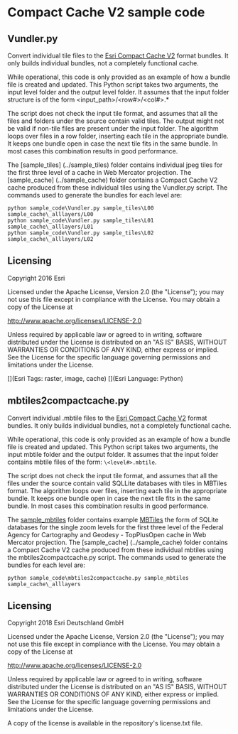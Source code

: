 # Compact Cache V2 sample code

## Vundler.py

Convert individual tile files to the [Esri Compact Cache V2](../CompactCacheV2.md) format bundles.  It only builds individual bundles, not a completely functional cache.

While operational, this code is only provided as an example of how a bundle file is created and updated.
This Python script takes two arguments, the input level folder and the output level folder. It assumes that the input folder structure is of the form \<input_path>/\<row#>/\<col#>.\*

The script does not check the input tile format, and assumes that all the files and folders under the source contain valid tiles. The output might not be valid if non-tile files are present under the input folder.
The algorithm loops over files in a row folder, inserting each tile in the appropriate bundle. It keeps one bundle open in case the next tile fits in the same bundle.  In most cases this combination results in good performance.

The [sample_tiles] (../sample_tiles) folder contains individual jpeg tiles for the first three level of a cache in Web Mercator projection.  The [sample_cache] (../sample_cache) folder contains a Compact Cache V2 cache produced from these individual tiles 
using the Vundler.py script.  The commands used to generate the bundles for each level are:

```
python sample_code\Vundler.py sample_tiles\L00 sample_cache\_alllayers/L00
python sample_code\Vundler.py sample_tiles\L01 sample_cache\_alllayers/L01
python sample_code\Vundler.py sample_tiles\L02 sample_cache\_alllayers/L02
```

## Licensing

Copyright 2016 Esri

Licensed under the Apache License, Version 2.0 (the "License");
you may not use this file except in compliance with the License.
You may obtain a copy of the License at

http://www.apache.org/licenses/LICENSE-2.0

Unless required by applicable law or agreed to in writing, software distributed under the License is distributed on an "AS IS" BASIS, WITHOUT WARRANTIES OR CONDITIONS OF ANY KIND, either express or implied.
See the License for the specific language governing permissions and limitations under the License.

[](Esri Tags: raster, image, cache)
[](Esri Language: Python)

## mbtiles2compactcache.py

Convert individual .mbtile files to the [Esri Compact Cache V2](../CompactCacheV2.md) format bundles.  It only builds individual bundles, not a completely functional cache.

While operational, this code is only provided as an example of how a bundle file is created and updated.
This Python script takes two arguments, the input mbtile folder and the output folder. It assumes that the input folder contains mbtile files of the form: ```\<level#>.mbtile```.

The script does not check the input tile format, and assumes that all the files under the source contain valid SQLLite databases with tiles in MBTiles format. 
The algorithm loops over files, inserting each tile in the appropriate bundle. It keeps one bundle open in case the next tile fits in the same bundle.  In most cases this combination results in good performance.

The [sample_mbtiles](../sample_mbtiles) folder contains example [MBTiles](../sample_mbtiles/README.md) the form of SQLite databases for the single zoom levels for the first three level of the Federal Agency for Cartography and Geodesy - TopPlusOpen cache in Web Mercator projection.  The [sample_cache] (../sample_cache) folder contains a Compact Cache V2 cache produced from these individual mbtiles using the mbtiles2compactcache.py script. The commands used to generate the bundles for each level are:

```
python sample_code\mbtiles2compactcache.py sample_mbtiles sample_cache\_alllayers
```

## Licensing

Copyright 2018 Esri Deutschland GmbH

Licensed under the Apache License, Version 2.0 (the "License"); you may not use this file except in compliance with the License. You may obtain a copy of the License at

http://www.apache.org/licenses/LICENSE-2.0

Unless required by applicable law or agreed to in writing, software distributed under the License is distributed on an "AS IS" BASIS, WITHOUT WARRANTIES OR CONDITIONS OF ANY KIND, either express or implied. See the License for the specific language governing permissions and limitations under the License.

A copy of the license is available in the repository's license.txt file.

